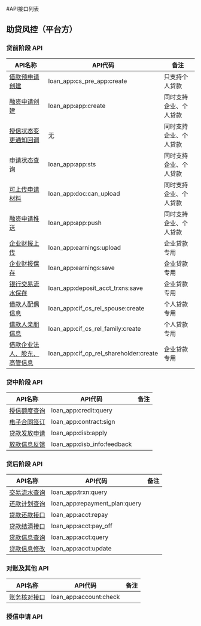 #API接口列表

## 助贷风控（平台方）

### 贷前阶段 API
| API名称 | API代码 | 备注 |
| --- | --- | --- | 
| [借款预申请创建](2.1/03_cs_pre_app_create.md) | loan_app:cs_pre_app:create | 只支持个人贷款 | 
| [融资申请创建](2.1/05_app_create.md) | loan\_app:app:create | 同时支持企业、个人贷款 | 
| [授信状态变更通知回调](2.1/07_app_sts_call_back.md) | 无 | 同时支持企业、个人贷款 | 
| [申请状态查询](2.1/10_app_sts.md) | loan\_app:app:sts | 同时支持企业、个人贷款 | 
| [可上传申请材料](2.1/13_doc_can_upload.md) | loan\_app:doc:can_upload | 同时支持企业、个人贷款 | 
| [融资申请推送](2.1/20_app_push.md) | loan\_app:app:push | 同时支持企业、个人贷款 | 
| [企业财报上传](2.1/25_earnings_upload.md) | loan\_app:earnings:upload | 企业贷款专用 | 
| [企业财报保存](2.1/26_earnings_save.md) | loan\_app:earnings:save | 企业贷款专用 | 
| [银行交易流水保存](2.1/27_deposit_acct_trxns_save.md) | loan\_app:deposit\_acct\_trxns:save | 企业贷款专用 | 
| [借款人配偶信息](2.1/30_cif_cs_rel_spouse_create.md) | loan\_app:cif\_cs\_rel_spouse:create | 个人贷款专用 | 
| [借款人亲朋信息](2.1/35_cif_cs_rel_family_create.md) | loan\_app:cif\_cs\_rel_family:create | 个人贷款专用 | 
| [借款企业法人、股东、高管信息](2.1/40_cif_cp_rel_shareholder_create.md) | loan\_app:cif\_cp\_rel_shareholder:create | 企业贷款专用 | 

### 贷中阶段 API

| API名称 | API代码 | 备注 |
| --- | --- | --- | 
| [授信额度查询](2.2/05_credit_query.md) | loan\_app:credit:query |  | 
| [电子合同签订](2.2/10_contract_sign.md) | loan\_app:contract:sign |  | 
| [贷款发放申请](2.2/15_disb_apply.md) | loan\_app:disb:apply |  | 
| [放款信息反馈](2.2/20_disb_info_feedback.md) | loan\_app:disb\_info:feedback |  | 

### 贷后阶段 API

| API名称 | API代码 | 备注 |
| --- | --- | --- | 
| [交易流水查询](2.3/05_trxn_query.md) | loan\_app:trxn:query |  | 
| [还款计划查询](2.3/10_repayment_plan_query.md) | loan\_app:repayment\_plan:query |  | 
| [贷款还款接口](2.3/20_acctount_repay.md) | loan\_app:acct:repay |  | 
| [贷款结清接口](2.3/25_pay_off.md) | loan\_app:acct:pay\_off |  | 
| [贷款信息查询](2.3/30_account_query.md)  | loan\_app:acct:query |  | 
| [贷款信息修改](2.3/35_account_update.md)   | loan\_app:acct:update |  | |

### 对账及其他 API

| API名称 | API代码 | 备注 |
| --- | --- | --- | 
| [账务核对接口](2.3/15_account_check.md) | loan\_app:account:check |  | 

### 授信申请 API
